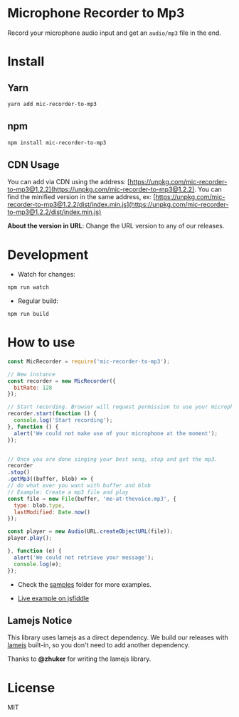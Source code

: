# Microphone Recorder to Mp3

Record your microphone audio input and get an ```audio/mp3``` file in the end.

# Install

## Yarn

```bash
yarn add mic-recorder-to-mp3
```

## npm

```bash
npm install mic-recorder-to-mp3
```

## CDN Usage

You can add via CDN using the address: [https://unpkg.com/mic-recorder-to-mp3@1.2.2](https://unpkg.com/mic-recorder-to-mp3@1.2.2). You can find the minified version in the same address, ex: [https://unpkg.com/mic-recorder-to-mp3@1.2.2/dist/index.min.js](https://unpkg.com/mic-recorder-to-mp3@1.2.2/dist/index.min.js)

**About the version in URL**: Change the URL version to any of our releases.

# Development

- Watch for changes:

```bash
npm run watch
```

- Regular build:

```bash
npm run build
```

# How to use

```js
const MicRecorder = require('mic-recorder-to-mp3');

// New instance
const recorder = new MicRecorder({
  bitRate: 128
});

// Start recording. Browser will request permission to use your microphone.
recorder.start(function () {
  console.log('Start recording');
}, function () {
  alert('We could not make use of your microphone at the moment');
});


// Once you are done singing your best song, stop and get the mp3.
recorder
.stop()
.getMp3((buffer, blob) => {
// do what ever you want with buffer and blob
// Example: Create a mp3 file and play
const file = new File(buffer, 'me-at-thevoice.mp3', {
  type: blob.type,
  lastModified: Date.now()
});

const player = new Audio(URL.createObjectURL(file));
player.play();

}, function (e) {
  alert('We could not retrieve your message');
  console.log(e);
});
```

- Check the [samples](https://github.com/closeio/mic-recorder-to-mp3/tree/master/samples) folder for more examples.

- [Live example on jsfiddle](https://jsfiddle.net/8u5fbpx6/)

## Lamejs Notice

This library uses lamejs as a direct dependency. We build our releases with [lamejs](https://github.com/zhuker/lamejs/) built-in, so you don't need to add another dependency.

Thanks to **@zhuker** for writing the lamejs library.

# License

MIT
